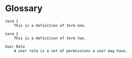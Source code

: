 # Glossary

```{glossary}
term 1
	This is a definition of term one.

term 2
	This is a definition of term two.

User Role
	A user role is a set of permissions a user may have.
```